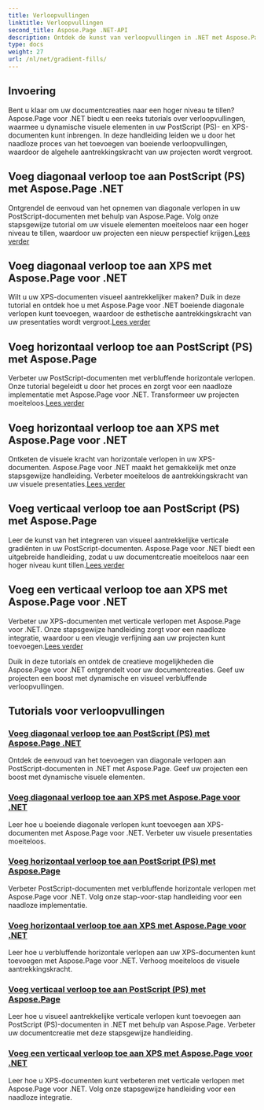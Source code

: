 ```yaml
---
title: Verloopvullingen
linktitle: Verloopvullingen
second_title: Aspose.Page .NET-API
description: Ontdek de kunst van verloopvullingen in .NET met Aspose.Page-tutorials. Til uw projecten moeiteloos naar een hoger niveau en voeg boeiende diagonale, horizontale en verticale verlopen toe.
type: docs
weight: 27
url: /nl/net/gradient-fills/
---
```


## Invoering

Bent u klaar om uw documentcreaties naar een hoger niveau te tillen? Aspose.Page voor .NET biedt u een reeks tutorials over verloopvullingen, waarmee u dynamische visuele elementen in uw PostScript (PS)- en XPS-documenten kunt inbrengen. In deze handleiding leiden we u door het naadloze proces van het toevoegen van boeiende verloopvullingen, waardoor de algehele aantrekkingskracht van uw projecten wordt vergroot.

## Voeg diagonaal verloop toe aan PostScript (PS) met Aspose.Page .NET

 Ontgrendel de eenvoud van het opnemen van diagonale verlopen in uw PostScript-documenten met behulp van Aspose.Page. Volg onze stapsgewijze tutorial om uw visuele elementen moeiteloos naar een hoger niveau te tillen, waardoor uw projecten een nieuw perspectief krijgen.[Lees verder](./add-diagonal-gradient-to-postscript-ps/)

## Voeg diagonaal verloop toe aan XPS met Aspose.Page voor .NET

 Wilt u uw XPS-documenten visueel aantrekkelijker maken? Duik in deze tutorial en ontdek hoe u met Aspose.Page voor .NET boeiende diagonale verlopen kunt toevoegen, waardoor de esthetische aantrekkingskracht van uw presentaties wordt vergroot.[Lees verder](./add-diagonal-gradient-to-xps/)

## Voeg horizontaal verloop toe aan PostScript (PS) met Aspose.Page

 Verbeter uw PostScript-documenten met verbluffende horizontale verlopen. Onze tutorial begeleidt u door het proces en zorgt voor een naadloze implementatie met Aspose.Page voor .NET. Transformeer uw projecten moeiteloos.[Lees verder](./add-horizontal-gradient-to-postscript-ps/)

## Voeg horizontaal verloop toe aan XPS met Aspose.Page voor .NET

 Ontketen de visuele kracht van horizontale verlopen in uw XPS-documenten. Aspose.Page voor .NET maakt het gemakkelijk met onze stapsgewijze handleiding. Verbeter moeiteloos de aantrekkingskracht van uw visuele presentaties.[Lees verder](./add-horizontal-gradient-to-xps/)

## Voeg verticaal verloop toe aan PostScript (PS) met Aspose.Page

 Leer de kunst van het integreren van visueel aantrekkelijke verticale gradiënten in uw PostScript-documenten. Aspose.Page voor .NET biedt een uitgebreide handleiding, zodat u uw documentcreatie moeiteloos naar een hoger niveau kunt tillen.[Lees verder](./add-vertical-gradient-to-postscript-ps/)

## Voeg een verticaal verloop toe aan XPS met Aspose.Page voor .NET
Verbeter uw XPS-documenten met verticale verlopen met Aspose.Page voor .NET. Onze stapsgewijze handleiding zorgt voor een naadloze integratie, waardoor u een vleugje verfijning aan uw projecten kunt toevoegen.[Lees verder](./add-vertical-gradient-to-xps/)

Duik in deze tutorials en ontdek de creatieve mogelijkheden die Aspose.Page voor .NET ontgrendelt voor uw documentcreaties. Geef uw projecten een boost met dynamische en visueel verbluffende verloopvullingen.
## Tutorials voor verloopvullingen
### [Voeg diagonaal verloop toe aan PostScript (PS) met Aspose.Page .NET](./add-diagonal-gradient-to-postscript-ps/)
Ontdek de eenvoud van het toevoegen van diagonale verlopen aan PostScript-documenten in .NET met Aspose.Page. Geef uw projecten een boost met dynamische visuele elementen.
### [Voeg diagonaal verloop toe aan XPS met Aspose.Page voor .NET](./add-diagonal-gradient-to-xps/)
Leer hoe u boeiende diagonale verlopen kunt toevoegen aan XPS-documenten met Aspose.Page voor .NET. Verbeter uw visuele presentaties moeiteloos.
### [Voeg horizontaal verloop toe aan PostScript (PS) met Aspose.Page](./add-horizontal-gradient-to-postscript-ps/)
Verbeter PostScript-documenten met verbluffende horizontale verlopen met Aspose.Page voor .NET. Volg onze stap-voor-stap handleiding voor een naadloze implementatie.
### [Voeg horizontaal verloop toe aan XPS met Aspose.Page voor .NET](./add-horizontal-gradient-to-xps/)
Leer hoe u verbluffende horizontale verlopen aan uw XPS-documenten kunt toevoegen met Aspose.Page voor .NET. Verhoog moeiteloos de visuele aantrekkingskracht.
### [Voeg verticaal verloop toe aan PostScript (PS) met Aspose.Page](./add-vertical-gradient-to-postscript-ps/)
Leer hoe u visueel aantrekkelijke verticale verlopen kunt toevoegen aan PostScript (PS)-documenten in .NET met behulp van Aspose.Page. Verbeter uw documentcreatie met deze stapsgewijze handleiding.
### [Voeg een verticaal verloop toe aan XPS met Aspose.Page voor .NET](./add-vertical-gradient-to-xps/)
Leer hoe u XPS-documenten kunt verbeteren met verticale verlopen met Aspose.Page voor .NET. Volg onze stapsgewijze handleiding voor een naadloze integratie.
